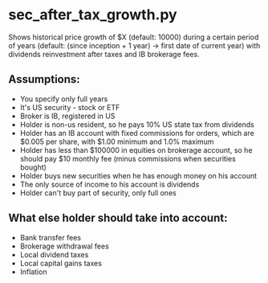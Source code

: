 # sec_after_tax_growth.py
Shows historical price growth of $X (default: 10000) during a certain period of
years (default: (since inception + 1 year) -> first date of current year) with
dividends reinvestment after taxes and IB brokerage fees.

## Assumptions:
- You specify only full years
- It's US security - stock or ETF
- Broker is IB, registered in US
- Holder is non-us resident, so he pays 10% US state tax from dividends
- Holder has an IB account with fixed commissions for orders, which are $0.005 per share, with $1.00 minimum and 1.0% maximum
- Holder has less than $100000 in equities on brokerage account, so he should pay $10 monthly fee (minus commissions when securities bought)
- Holder buys new securities when he has enough money on his account
- The only source of income to his account is dividends
- Holder can't buy part of security, only full ones

## What else holder should take into account:
- Bank transfer fees
- Brokerage withdrawal fees
- Local dividend taxes
- Local capital gains taxes
- Inflation

